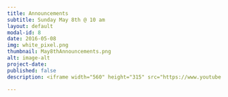 ```yaml
---
title: Announcements
subtitle: Sunday May 8th @ 10 am
layout: default
modal-id: 8
date: 2016-05-08
img: white_pixel.png
thumbnail: May8thAnnouncements.png
alt: image-alt
project-date:
published: false
description: <iframe width="560" height="315" src="https://www.youtube.com/embed/szJp53Jc7Yk" frameborder="0" allowfullscreen></iframe>

---
```

